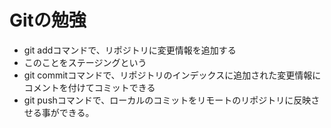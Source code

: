 # Gitの勉強
- git addコマンドで、リポジトリに変更情報を追加する
 - このことをステージングという
- git commitコマンドで、リポジトリのインデックスに追加された変更情報にコメントを付けてコミットできる
- git pushコマンドで、ローカルのコミットをリモートのリポジトリに反映させる事ができる。
